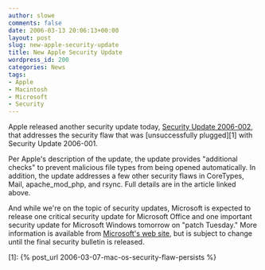 ```yaml
---
author: slowe
comments: false
date: 2006-03-13 20:06:13+00:00
layout: post
slug: new-apple-security-update
title: New Apple Security Update
wordpress_id: 200
categories: News
tags:
- Apple
- Macintosh
- Microsoft
- Security
---
```


Apple released another security update today, [Security Update 2006-002](http://docs.info.apple.com/article.html?artnum=303453), that addresses the security flaw that was [unsuccessfully plugged][1] with Security Update 2006-001.

Per Apple's description of the update, the update provides "additional checks" to prevent malicious file types from being opened automatically. In addition, the update addresses a few other security flaws in CoreTypes, Mail, apache\_mod\_php, and rsync. Full details are in the article linked above.

And while we're on the topic of security updates, Microsoft is expected to release one critical security update for Microsoft Office and one important security update for Microsoft Windows tomorrow on "patch Tuesday." More information is available from [Microsoft's web site](http://www.microsoft.com/technet/security/bulletin/advance.mspx), but is subject to change until the final security bulletin is released.

[1]: {% post_url 2006-03-07-mac-os-security-flaw-persists %}
